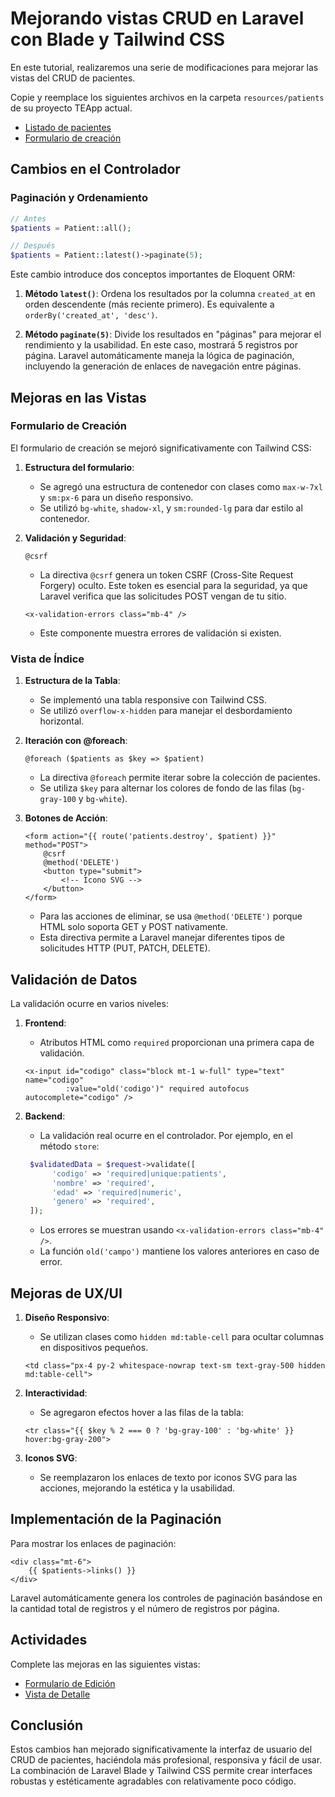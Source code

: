 # Mejorando vistas CRUD en Laravel con Blade y Tailwind CSS

En este tutorial, realizaremos una serie de modificaciones para mejorar las vistas del CRUD de pacientes.

Copie y reemplace los siguientes archivos en la carpeta `resources/patients` de su proyecto TEApp actual.

- [Listado de pacientes](raw_design/index.blade.php.md)
- [Formulario de creación](raw_design/create.blade.php.md)

## Cambios en el Controlador

### Paginación y Ordenamiento
```php
// Antes
$patients = Patient::all();

// Después
$patients = Patient::latest()->paginate(5);
```

Este cambio introduce dos conceptos importantes de Eloquent ORM:

1. **Método `latest()`**: Ordena los resultados por la columna `created_at` en orden descendente (más reciente primero). Es equivalente a `orderBy('created_at', 'desc')`.

2. **Método `paginate(5)`**: Divide los resultados en "páginas" para mejorar el rendimiento y la usabilidad. En este caso, mostrará 5 registros por página. Laravel automáticamente maneja la lógica de paginación, incluyendo la generación de enlaces de navegación entre páginas.

## Mejoras en las Vistas

### Formulario de Creación
El formulario de creación se mejoró significativamente con Tailwind CSS:

1. **Estructura del formulario**:
   - Se agregó una estructura de contenedor con clases como `max-w-7xl` y `sm:px-6` para un diseño responsivo.
   - Se utilizó `bg-white`, `shadow-xl`, y `sm:rounded-lg` para dar estilo al contenedor.

2. **Validación y Seguridad**:
   ```blade
   @csrf
   ```
   - La directiva `@csrf` genera un token CSRF (Cross-Site Request Forgery) oculto. Este token es esencial para la seguridad, ya que Laravel verifica que las solicitudes POST vengan de tu sitio.

   ```blade
   <x-validation-errors class="mb-4" />
   ```
   - Este componente muestra errores de validación si existen.

### Vista de Índice

1. **Estructura de la Tabla**:
   - Se implementó una tabla responsive con Tailwind CSS.
   - Se utilizó `overflow-x-hidden` para manejar el desbordamiento horizontal.

2. **Iteración con @foreach**:
   ```blade
   @foreach ($patients as $key => $patient)
   ```
   - La directiva `@foreach` permite iterar sobre la colección de pacientes.
   - Se utiliza `$key` para alternar los colores de fondo de las filas (`bg-gray-100` y `bg-white`).

3. **Botones de Acción**:
   ```blade
   <form action="{{ route('patients.destroy', $patient) }}" method="POST">
       @csrf
       @method('DELETE')
       <button type="submit">
           <!-- Icono SVG -->
       </button>
   </form>
   ```
   - Para las acciones de eliminar, se usa `@method('DELETE')` porque HTML solo soporta GET y POST nativamente.
   - Esta directiva permite a Laravel manejar diferentes tipos de solicitudes HTTP (PUT, PATCH, DELETE).

## Validación de Datos

La validación ocurre en varios niveles:

1. **Frontend**: 
   - Atributos HTML como `required` proporcionan una primera capa de validación.
   ```blade
   <x-input id="codigo" class="block mt-1 w-full" type="text" name="codigo" 
            :value="old('codigo')" required autofocus autocomplete="codigo" />
   ```

2. **Backend**:
   - La validación real ocurre en el controlador. Por ejemplo, en el método `store`:
   ```php
    $validatedData = $request->validate([
         'codigo' => 'required|unique:patients',
         'nombre' => 'required',
         'edad' => 'required|numeric',
         'genero' => 'required',
    ]);
    ```
   - Los errores se muestran usando `<x-validation-errors class="mb-4" />`.
   - La función `old('campo')` mantiene los valores anteriores en caso de error.

## Mejoras de UX/UI

1. **Diseño Responsivo**:
   - Se utilizan clases como `hidden md:table-cell` para ocultar columnas en dispositivos pequeños.
   ```blade
   <td class="px-4 py-2 whitespace-nowrap text-sm text-gray-500 hidden md:table-cell">
   ```

2. **Interactividad**:
   - Se agregaron efectos hover a las filas de la tabla:
   ```blade
   <tr class="{{ $key % 2 === 0 ? 'bg-gray-100' : 'bg-white' }} hover:bg-gray-200">
   ```

3. **Iconos SVG**:
   - Se reemplazaron los enlaces de texto por iconos SVG para las acciones, mejorando la estética y la usabilidad.

## Implementación de la Paginación

Para mostrar los enlaces de paginación:
```blade
<div class="mt-6">
    {{ $patients->links() }}
</div>
```
Laravel automáticamente genera los controles de paginación basándose en la cantidad total de registros y el número de registros por página.

## Actividades
Complete las mejoras en las siguientes vistas:
- [Formulario de Edición](raw_design/edit.blade.php.md)
- [Vista de Detalle](raw_design/show.blade.php.md)

## Conclusión

Estos cambios han mejorado significativamente la interfaz de usuario del CRUD de pacientes, haciéndola más profesional, responsiva y fácil de usar. La combinación de Laravel Blade y Tailwind CSS permite crear interfaces robustas y estéticamente agradables con relativamente poco código.